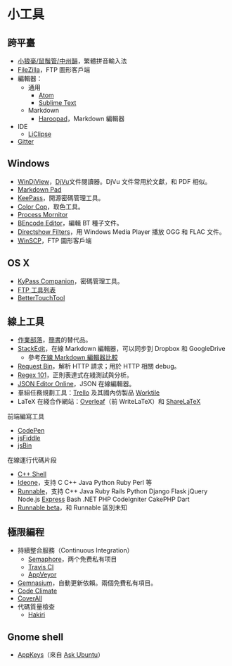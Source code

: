 # 小工具

## 跨平臺

* [小狼毫/鼠鬚管/中州韻](http://rime.im/)，繁體拼音輸入法
* [FileZilla](https://filezilla-project.org)，FTP 圖形客戶端
* 編輯器：
    * 通用
        * [Atom](https://atom.io)
        * [Sublime Text](http://www.sublimetext.com)
    * Markdown
        * [Haroopad](http://pad.haroopress.com/user.html)，Markdown 編輯器
* IDE
    * [LiClipse](http://www.liclipse.com/)
* [Gitter](https://gitter.im)

## Windows

* [WinDjView](https://sourceforge.net/projects/windjview/)，[DjVu](http://zh.wikipedia.org/wiki/DjVu)文件閱讀器。DjVu 文件常用於文獻，和 PDF 相似。
* [Markdown Pad](http://www.markdownpad.com/)
* [KeePass](http://keepass.info/)，開源密碼管理工具。
* [Color Cop](http://colorcop.net/)，取色工具。
* [Process Mornitor](https://technet.microsoft.com/en-us/library/bb896645.aspx)
* [BEncode Editor](https://sites.google.com/site/ultimasites/bencode-editor)，編輯 BT 種子文件。
* [Directshow Filters](http://www.xiph.org/dshow/)，用 Windows Media Player 播放 OGG 和 FLAC 文件。
* [WinSCP](http://winscp.net/eng/docs/lang:cht)，FTP 圖形客戶端

## OS X

* [KyPass Companion](http://www.kyuran.be/logiciels/kypass4mac/)，密碼管理工具。
* [FTP 工具列表](http://apple.stackexchange.com/a/25667)
* [BetterTouchTool](http://www.boastr.de/)

## 線上工具

* [作業部落](https://www.zybuluo.com)，[簡書](http://www.jianshu.com/)的替代品。
* [StackEdit](https://stackedit.io/editor)，在線 Markdown 編輯器，可以同步到 Dropbox 和 GoogleDrive
	* 參考[在線 Markdown 編輯器比較](http://sixrevisions.com/tools/online-markdown-editors/)
* [Request Bin](http://requestb.in/)，解析 HTTP 請求；用於 HTTP 相關 debug。
* [Regex 101](https://regex101.com)，正則表達式在綫測試與分析。
* [JSON Editor Online](http://www.jsoneditoronline.org/)，JSON 在線編輯器。
* 羣組任務規劃工具：[Trello](https://trello.com) 及其國內仿製品 [Worktile](https://worktile.com)
* LaTeX 在綫合作網站：[Overleaf](http://www.overleaf.com)（前 WriteLaTeX）和 [ShareLaTeX](http://www.sharelatex.com)

前端編寫工具

* [CodePen](http://codepen.io/)
* [jsFiddle](https://jsfiddle.net/)
* [jsBin](https://jsbin.com)

在線運行代碼片段

* [C++ Shell](http://cpp.sh/)
* [Ideone](http://ideone.com/)，支持 C C++ Java Python Ruby Perl 等
* [Runnable](http://code.runnable.com/)，支持 C++ Java Ruby Rails Python Django Flask jQuery Node.js [Express](http://expressjs.com/) Bash .NET PHP CodeIgniter CakePHP Dart
* [Runnable beta](https://runnable.io)，和 Runnable 區別未知

## 極限編程

* 持續整合服務（Continuous Integration）
    * [Semaphore](https://semaphoreci.com)，两个免费私有项目
    * [Travis CI](https://travis-ci.org)
    * [AppVeyor](http://www.appveyor.com/)
* [Gemnasium](https://gemnasium.com)，自動更新依賴。兩個免費私有項目。
* [Code Climate](https://codeclimate.com)
* [CoverAll](https://coveralls.io/)
* 代碼質量檢查
	* [Hakiri](https://hakiri.io/)

## Gnome shell

* [AppKeys](https://extensions.gnome.org/extension/413/dash-hotkeys/)（來自 [Ask Ubuntu](http://askubuntu.com/a/197349)）
